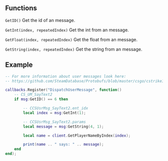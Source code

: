 ## Functions
```GetID()``` Get the id of an message.

```GetInt(index, repeatedIndex)```  Get the int from an message.

```GetFloat(index, repeatedIndex)``` Get the float from an message.

```GetString(index, repeatedIndex)``` Get the string from an message.

## Example
```lua
-- For more information about user messages look here:
-- https://github.com/SteamDatabase/Protobufs/blob/master/csgo/cstrike15_usermessages.proto

callbacks.Register("DispatchUserMessage", function()
    -- CS_UM_SayText2
    if msg:GetID() == 6 then

        -- CCSUsrMsg_SayText2.ent_idx
        local index = msg:GetInt(1);

        -- CCSUsrMsg_SayText2.params
        local message = msg:GetString(4, 1);

        local name = client.GetPlayerNameByIndex(index);

        print(name .. " says: " .. message);
    end  
end);
```
